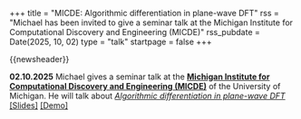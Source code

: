 +++
title       = "MICDE: Algorithmic differentiation in plane-wave DFT"
rss         = "Michael has been invited to give a seminar talk at the Michigan Institute for Computational Discovery and Engineering (MICDE)"
rss_pubdate = Date(2025, 10, 02)
type        = "talk"
startpage   = false
+++

{{newsheader}}

**02.10.2025** Michael gives a seminar talk at the
[**Michigan Institute for Computational Discovery and Engineering (MICDE)**](https://micde.umich.edu/) of the University of Michigan. He will talk about [*Algorithmic differentiation in plane-wave DFT*](https://michael-herbst.com/talks/2025.10.03_MICDE_DFTK_AD.pdf)
[[Slides]](https://michael-herbst.com/talks/2025.10.03_MICDE_DFTK_AD.pdf)
[[Demo]](https://michael-herbst.com/talks/2025.10.03_MICDE_DFTK_AD_design.html)
